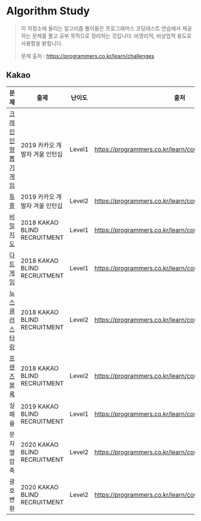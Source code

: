 # Algorithm Study
> 이 저장소에 올리는 알고리즘 풀이들은 프로그래머스 코딩테스트 연습에서 제공하는 문제를 풀고 공부 목적으로 정리하는 것입니다. 비영리적, 비상업적 용도로 사용함을 밝힙니다.
>
> 문제 출처 : https://programmers.co.kr/learn/challenges

## Kakao

| 문제                                                         | 출제                           | 난이도 | 출처                                                     | Note |
| ------------------------------------------------------------ | ------------------------------ | ------ | -------------------------------------------------------- | ---- |
| [크레인 인형 뽑기 게임](https://github.com/cskime/Algorithm/blob/master/kakao/크레인-인형-뽑기-게임.md) | 2019 카카오 개발자 겨울 인턴십 | Level1 | https://programmers.co.kr/learn/courses/30/lessons/64061 |      |
| [튜플](https://github.com/cskime/Algorithm/blob/master/kakao/비밀지도.md) | 2019 카카오 개발자 겨울 인턴십 | Level2 | https://programmers.co.kr/learn/courses/30/lessons/64065 |      |
| [비밀지도](https://github.com/cskime/Algorithm/blob/master/kakao/튜플.md) | 2018 KAKAO BLIND RECRUITMENT   | Level1 | https://programmers.co.kr/learn/courses/30/lessons/17681 |      |
| [다트게임](https://github.com/cskime/Algorithm/blob/master/kakao/다트게임.md) | 2018 KAKAO BLIND RECRUITMENT   | Level1 | https://programmers.co.kr/learn/courses/30/lessons/17682 |      |
| [뉴스 클러스터링](https://github.com/cskime/Algorithm/blob/master/kakao/뉴스-클러스터링.md) | 2018 KAKAO BLIND RECRUITMENT   | Level2 | https://programmers.co.kr/learn/courses/30/lessons/17677 |      |
| [프렌즈 블록](https://github.com/cskime/Algorithm/blob/master/kakao/프렌즈블록.md) | 2018 KAKAO BLIND RECRUITMENT   | Level2 | https://programmers.co.kr/learn/courses/30/lessons/17679 |      |
| 실패율                                                       | 2019 KAKAO BLIND RECRUITMENT   | Level1 | https://programmers.co.kr/learn/courses/30/lessons/42889 |      |
| 문자열 압축                                                  | 2020 KAKAO BLIND RECRUITMENT   | Level2 | https://programmers.co.kr/learn/courses/30/lessons/60057 |      |
| 괄호 변환                                                    | 2020 KAKAO BLIND RECRUITMENT   | Level2 | https://programmers.co.kr/learn/courses/30/lessons/60058 |      |

